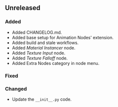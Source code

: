 ## Unreleased

### Added

- Added CHANGELOG.md.
- Added base setup for Animation Nodes' extension.
- Added build and stale workflows.
- Added *Material Instancer* node.
- Added *Texture Input* node.
- Added *Texture Falloff* node.
- Added Extra Nodes category in node menu.

### Fixed


### Changed

- Update the `__init__.py` code.

